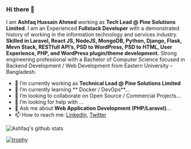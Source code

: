 ### Hi there 👋

I am **Ashfaq Hussain Ahmed** working as **Tech Lead @ Pine Solutions Limited**. I am an Experienced **Fullstack Developer** with a demonstrated history of working in the information technology and services industry. **Skilled in Laravel, React JS, NodeJS, MongoDB, Python, Django, Flask, Mevn Stack, RESTfull API’s, PSD to WordPress, PSD to HTML, User Experience, PHP, and WordPress plugin/theme development.** Strong engineering professional with a Bachelor of Computer Science focused in Backend Development / Web Development from Eastern University – Bangladesh.

- 🔭 I’m currently working as **Technical Lead @ Pine Solutions Limited**
- 🌱 I’m currently learning ** Docker / DevOps**...
- 👯 I’m looking to collaborate on Open Source / Commercial Projects...
- 🤔 I’m looking for help with ...
- 💬 Ask me about **Web Application Development (PHP/Laravel)**...
- 📫 How to reach me: 
    [LinkedIn](https://www.linkedin.com/in/ashfaqhahmed/), [Twitter](https://twitter.com/ashfaq8495)


![Ashfaq's github stats](https://github-readme-stats.vercel.app/api?username=ashfaqshuvo007&show_icons=true&hide_border=true)

[![trophy](https://github-profile-trophy.vercel.app/?username=ashfaqshuvo007)](https://github.com/ashfaqshuvo007/github-profile-trophy)